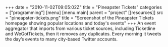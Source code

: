 +++
date = "2010-11-02T09:05:02Z"
title = "Pineapster Tickets"
categories = ["programming"]
[menu]
  [menu.main]
    parent = "project"
[[resources]]
  src = "pineapster-tickets.png"
  title = "Screenshot of the Pineapster Tickets homepage showing popular locations and today's events"
+++
An event aggregator that imports from various ticket sources, including Ticketline and WeGotTickets, then it removes any duplicates. Every morning it tweets the day’s events to many city-based Twitter accounts.
